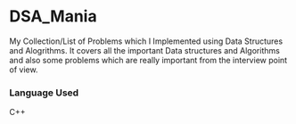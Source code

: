 # DSA_Mania

My Collection/List of Problems which I Implemented using Data Structures and Alogrithms. It covers all the important Data structures and Algorithms and also some problems which are really important from the interview point of view.

### Language Used
C++



